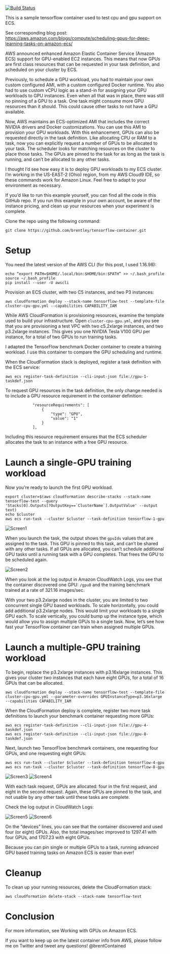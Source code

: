 [![Build Status](https://travis-ci.org/brentley/tensorflow-container.svg?branch=master)](https://travis-ci.org/brentley/tensorflow-container)

This is a sample tensorflow container used to test cpu and gpu support on ECS.

See corresponding blog post: https://aws.amazon.com/blogs/compute/scheduling-gpus-for-deep-learning-tasks-on-amazon-ecs/

AWS announced enhanced Amazon Elastic Container Service (Amazon ECS) support for GPU-enabled EC2 instances. This means that now GPUs are first class resources that can be requested in your task definition, and scheduled on your cluster by ECS.

Previously, to schedule a GPU workload, you had to maintain your own custom configured AMI, with a custom configured Docker runtime. You also had to use custom vCPU logic as a stand-in for assigning your GPU workloads to GPU instances. Even when all that was in place, there was still no pinning of a GPU to a task. One task might consume more GPU resources than it should. This could cause other tasks to not have a GPU available.

Now, AWS maintains an ECS-optimized AMI that includes the correct NVIDIA drivers and Docker customizations. You can use this AMI to provision your GPU workloads. With this enhancement, GPUs can also be requested directly in the task definition. Like allocating CPU or RAM to a task, now you can explicitly request a number of GPUs to be allocated to your task. The scheduler looks for matching resources on the cluster to place those tasks. The GPUs are pinned to the task for as long as the task is running, and can’t be allocated to any other tasks.

I thought I’d see how easy it is to deploy GPU workloads to my ECS cluster. I’m working in the US-EAST-2 (Ohio) region, from my AWS Cloud9 IDE, so these commands work for Amazon Linux. Feel free to adapt to your environment as necessary.

If you’d like to run this example yourself, you can find all the code in this GitHub repo. If you run this example in your own account, be aware of the instance pricing, and clean up your resources when your experiment is complete.

Clone the repo using the following command:
```
git clone https://github.com/brentley/tensorflow-container.git

```

# Setup
You need the latest version of the AWS CLI (for this post, I used 1.16.98):
```
echo “export PATH=$HOME/.local/bin:$HOME/bin:$PATH” >> ~/.bash_profile
source ~/.bash_profile
pip install --user -U awscli
```
Provision an ECS cluster, with two C5 instances, and two P3 instances:
```
aws cloudformation deploy --stack-name tensorflow-test --template-file cluster-cpu-gpu.yml --capabilities CAPABILITY_IAM                            
```
While AWS CloudFormation is provisioning resources, examine the template used to build your infrastructure. Open `cluster-cpu-gpu.yml`, and you see that you are provisioning a test VPC with two c5.2xlarge instances, and two p3.2xlarge instances. This gives you one NVIDIA Tesla V100 GPU per instance, for a total of two GPUs to run training tasks.

I adapted the TensorFlow benchmark Docker container to create a training workload. I use this container to compare the GPU scheduling and runtime.

When the CloudFormation stack is deployed, register a task definition with the ECS service:
```
aws ecs register-task-definition --cli-input-json file://gpu-1-taskdef.json
```
To request GPU resources in the task definition, the only change needed is to include a GPU resource requirement in the container definition:

```
            "resourceRequirements": [
                {
                    "type": "GPU",
                    "value": "1"
                }
            ],
```
Including this resource requirement ensures that the ECS scheduler allocates the task to an instance with a free GPU resource.

# Launch a single-GPU training workload
Now you’re ready to launch the first GPU workload.
```
export cluster=$(aws cloudformation describe-stacks --stack-name tensorflow-test --query 
'Stacks[0].Outputs[?OutputKey==`ClusterName`].OutputValue' --output text) 
echo $cluster
aws ecs run-task --cluster $cluster --task-definition tensorflow-1-gpu
```

![Screen1](/assets/Picture1a.png?raw=true)

When you launch the task, the output shows the `gpuIds` values that are assigned to the task. This GPU is pinned to this task, and can’t be shared with any other tasks. If all GPUs are allocated, you can’t schedule additional GPU tasks until a running task with a GPU completes. That frees the GPU to be scheduled again.

![Screen2](/assets/Picture2.png?raw=true)

When you look at the log output in Amazon CloudWatch Logs, you see that the container discovered one GPU: `/gpu0` and the training benchmark trained at a rate of 321.16 images/sec.

With your two p3.2xlarge nodes in the cluster, you are limited to two concurrent single GPU based workloads. To scale horizontally, you could add additional p3.2xlarge nodes. This would limit your workloads to a single GPU each.  To scale vertically, you could bump up the instance type,  which would allow you to assign multiple GPUs to a single task.  Now, let’s see how fast your TensorFlow container can train when assigned multiple GPUs.

# Launch a multiple-GPU training workload
To begin, replace the p3.2xlarge instances with p3.16xlarge instances. This gives your cluster two instances that each have eight GPUs, for a total of 16 GPUs that can be allocated.
```
aws cloudformation deploy --stack-name tensorflow-test --template-file cluster-cpu-gpu.yml --parameter-overrides GPUInstanceType=p3.16xlarge --capabilities CAPABILITY_IAM
```
When the CloudFormation deploy is complete, register two more task definitions to launch your benchmark container requesting more GPUs:
```
aws ecs register-task-definition --cli-input-json file://gpu-4-taskdef.json  
aws ecs register-task-definition --cli-input-json file://gpu-8-taskdef.json 
```
Next, launch two TensorFlow benchmark containers, one requesting four GPUs, and one requesting eight GPUs:
```
aws ecs run-task --cluster $cluster --task-definition tensorflow-4-gpu
aws ecs run-task --cluster $cluster --task-definition tensorflow-8-gpu
```

![Screen3](/assets/Picture3.png?raw=true)
![Screen4](/assets/Picture4.png?raw=true)

With each task request, GPUs are allocated: four in the first request, and eight in the second request. Again, these GPUs are pinned to the task, and not usable by any other task until these tasks are complete.

Check the log output in CloudWatch Logs:

![Screen5](/assets/Picture5.png?raw=true)
![Screen6](/assets/Picture6.png?raw=true)

On the “devices” lines, you can see that the container discovered and used four (or eight) GPUs. Also, the total images/sec improved to 1297.41 with four GPUs, and 1707.23 with eight GPUs.

Because you can pin single or multiple GPUs to a task, running advanced GPU based training tasks on Amazon ECS is easier than ever!

# Cleanup
To clean up your running resources, delete the CloudFormation stack:
```
aws cloudformation delete-stack --stack-name tensorflow-test
```
# Conclusion
For more information, see Working with GPUs on Amazon ECS.

If you want to keep up on the latest container info from AWS, please follow me on Twitter and tweet any questions! @brentContained

